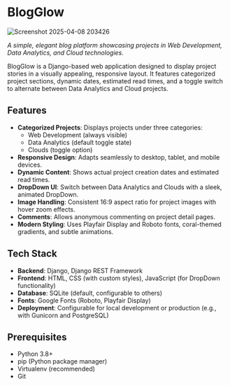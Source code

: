 # BlogGlow

![Screenshot 2025-04-08 203426](https://github.com/user-attachments/assets/21ed46f8-7069-4663-aa7f-e06cb78ffe42)

*A simple, elegant blog platform showcasing projects in Web Development, Data Analytics, and Cloud technologies.*

BlogGlow is a Django-based web application designed to display project stories in a visually appealing, responsive layout. It features categorized project sections, dynamic dates, estimated read times, and a toggle switch to alternate between Data Analytics and Cloud projects.

## Features
- **Categorized Projects**: Displays projects under three categories:
  - Web Development (always visible)
  - Data Analytics (default toggle state)
  - Clouds (toggle option)
- **Responsive Design**: Adapts seamlessly to desktop, tablet, and mobile devices.
- **Dynamic Content**: Shows actual project creation dates and estimated read times.
- **DropDown UI**: Switch between Data Analytics and Clouds with a sleek, animated DropDown.
- **Image Handling**: Consistent 16:9 aspect ratio for project images with hover zoom effects.
- **Comments**: Allows anonymous commenting on project detail pages.
- **Modern Styling**: Uses Playfair Display and Roboto fonts, coral-themed gradients, and subtle animations.

## Tech Stack
- **Backend**: Django, Django REST Framework
- **Frontend**: HTML, CSS (with custom styles), JavaScript (for DropDown functionality)
- **Database**: SQLite (default, configurable to others)
- **Fonts**: Google Fonts (Roboto, Playfair Display)
- **Deployment**: Configurable for local development or production (e.g., with Gunicorn and PostgreSQL)

## Prerequisites
- Python 3.8+
- pip (Python package manager)
- Virtualenv (recommended)
- Git

